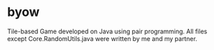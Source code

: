 # byow
Tile-based Game developed on Java using pair programming.
All files except Core.RandomUtils.java were written by me and my partner. 
